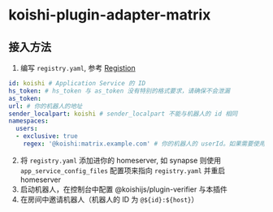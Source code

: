 # koishi-plugin-adapter-matrix

## 接入方法

1. 编写 `registry.yaml`, 参考 [Registion](https://spec.matrix.org/unstable/application-service-api/#registration)

```yaml
id: koishi # Application Service 的 ID
hs_token: # hs_token 与 as_token 没有特别的格式要求，请确保不会泄漏
as_token:
url: # 你的机器人的地址
sender_localpart: koishi # sender_localpart 不能与机器人的 id 相同
namespaces:
  users:
  - exclusive: true
    regex: '@koishi:matrix.example.com' # 你的机器人的 userId。如果需要使用同样的 as_token 和 hs_token 的情况下加载多个 adapter-matrix 插件, 请使用正则表达式
```

2. 将 `registry.yaml` 添加进你的 homeserver, 如 synapse 则使用 `app_service_config_files` 配置项来指向 `registry.yaml` 并重启 homeserver
3. 启动机器人，在控制台中配置 @koishijs/plugin-verifier 与本插件
4. 在房间中邀请机器人（机器人的 ID 为 `@${id}:${host}`）

